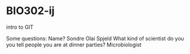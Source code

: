 # BIO302-ij
intro to GIT

Some questions:
Name?
Sondre Olai Spjeld 
What kind of scientist do you you tell people you are at dinner parties?
Microbiologist 
